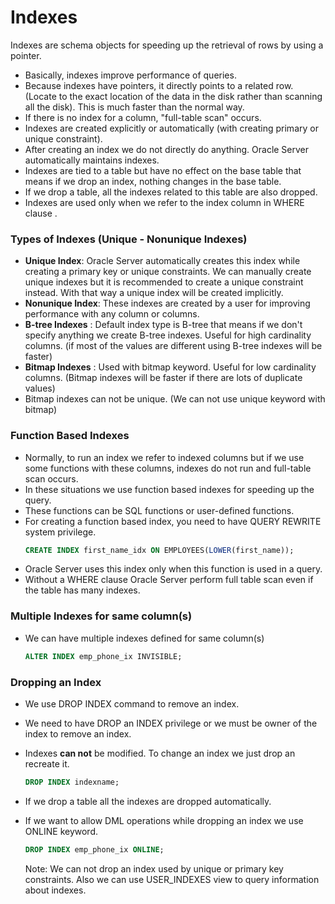 # Indexes 

Indexes are schema objects for speeding up the retrieval of rows by using a pointer. 

* Basically, indexes improve performance of queries. 
* Because indexes have pointers, it directly points to a related row. (Locate to the exact location of the data in the disk rather than scanning all the disk). This is much faster than the normal way. 
* If there is no index for a column, "full-table scan" occurs. 
* Indexes are created explicitly or automatically (with creating primary or unique constraint). 
* After creating an index we do not directly do anything. Oracle Server automatically maintains indexes. 
* Indexes are tied to a table but have no effect on the base table that means if we drop an index, nothing changes in the base table. 
* If we drop a table, all the indexes related to this table are also dropped. 
* Indexes are used only when we refer to the index column in WHERE clause . 



### Types of Indexes (Unique - Nonunique Indexes) 

* **Unique Index**: Oracle Server automatically creates this index while creating a primary key or unique constraints. We can manually create unique indexes but it is recommended to create a unique constraint instead. With that way a unique index will be created implicitly. 
* **Nonunique Index**: These indexes are created by a user for improving performance with any column or columns. 
* **B-tree Indexes** : Default index type is B-tree that means if we don't specify anything we create B-tree indexes. Useful for high cardinality columns. (if most of the values are different using B-tree indexes will be faster) 
* **Bitmap Indexes** : Used with bitmap keyword. Useful for low cardinality columns. (Bitmap indexes will be faster if there are lots of duplicate values) 
* Bitmap indexes can not be unique. (We can not use unique keyword with bitmap) 

### Function Based Indexes 

* Normally, to run an index we refer to indexed columns but if we use some functions with these columns, indexes do not run and full-table scan occurs. 
* In these situations we use function based indexes for speeding up the query. 
* These functions can be SQL functions or user-defined functions. 
* For creating a function based index, you need to have QUERY REWRITE system privilege. 
   ~~~~sql 
   CREATE INDEX first_name_idx ON EMPLOYEES(LOWER(first_name));
   ~~~~
* Oracle Server uses this index only when this function is used in a query. 
* Without a WHERE clause Oracle Server perform full table scan even if the table has many indexes. 



### Multiple Indexes for same column(s)

* We can have multiple indexes defined for same column(s)

  ~~~~sql
  ALTER INDEX emp_phone_ix INVISIBLE;
  ~~~~

### Dropping an Index 

* We use DROP INDEX command to remove an index. 

* We need to have DROP an INDEX privilege or we must be owner of the index to remove an index. 

* Indexes **can not** be modified. To change an index we just drop an recreate it. 
  
   ~~~~sql
   DROP INDEX indexname;
   ~~~~
   
* If we drop a table all the indexes are dropped automatically. 

* If we want to allow DML operations while dropping an index we use ONLINE keyword. 

   ~~~~sql
   DROP INDEX emp_phone_ix ONLINE; 
   ~~~~

   Note: We can not drop an index used by unique or primary key constraints.  Also we can use USER_INDEXES view to query information about indexes.
